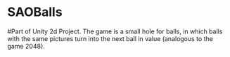 # SAOBalls 
#Part of Unity 2d Project. The game is a small hole for balls, in which balls with the same pictures turn into the next ball in value (analogous to the game 2048).
